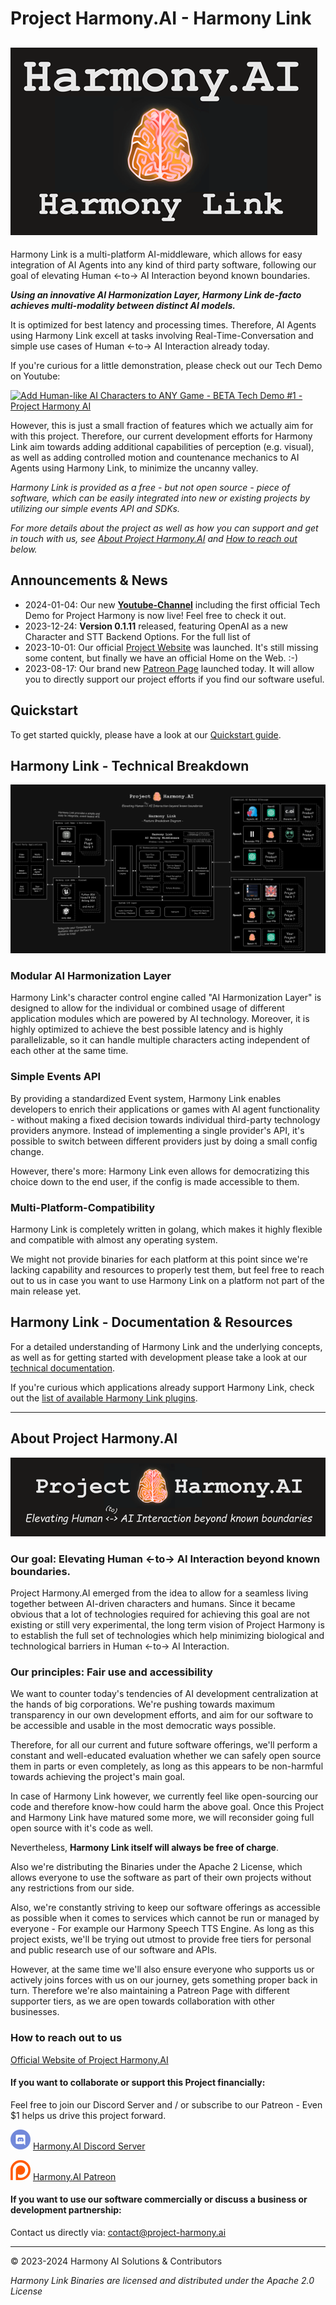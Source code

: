 # Project Harmony.AI - Harmony Link
![Harmony Link](docs/images/Harmony-Link.png)
---

Harmony Link is a multi-platform AI-middleware, which allows for easy integration
of AI Agents into any kind of third party software, following our goal of elevating Human <-to-> AI Interaction 
beyond known boundaries.

***Using an innovative AI Harmonization Layer, Harmony Link de-facto achieves multi-modality between
distinct AI models.***

It is optimized for best latency and processing times. Therefore, AI Agents using Harmony Link excell at
tasks involving Real-Time-Conversation and simple use cases of Human <-to-> AI Interaction already today.

If you're curious for a little demonstration, please check out our Tech Demo on Youtube:

[![Add Human-like AI Characters to ANY Game - BETA Tech Demo #1 - Project Harmony AI](https://img.youtube.com/vi/wcuvrr2QSNY/0.jpg)](https://www.youtube.com/watch?v=wcuvrr2QSNY)

However, this is just a small fraction of features which we actually aim for with this project.
Therefore, our current development efforts for Harmony Link aim towards adding additional capabilities of
perception (e.g. visual), as well as adding controlled motion and countenance mechanics to AI Agents using
Harmony Link, to minimize the uncanny valley.

*Harmony Link is provided as a free - but not open source - piece of software, which can be easily integrated*
*into new or existing projects by utilizing our simple events API and SDKs.*

*For more details about the project as well as how you can support and get in touch with us, see*
*[About Project Harmony.AI](#about-project-harmonyai) and [How to reach out](#how-to-reach-out-to-us) below.*

## Announcements & News
- 2024-01-04: Our new **[Youtube-Channel](https://www.youtube.com/@Harmony-AI)** including the first official Tech Demo
  for Project Harmony is now live! Feel free to check it out.
- 2023-12-24: **Version 0.1.11** released, featuring OpenAI as a new Character and STT Backend Options. For the full list of
- 2023-10-01: Our official [Project Website](https://project-harmony.ai/) was launched. It's still missing some content,
  but finally we have an official Home on the Web. :-)
- 2023-08-17: Our brand new [Patreon Page](https://patreon.com/harmony_ai) launched today. It will allow you to directly
  support our project efforts if you find our software useful.

## Quickstart
To get started quickly, please have a look at our [Quickstart guide](https://project-harmony.youtrack.cloud/articles/HARMONY-A-7/Quickstart).

## Harmony Link - Technical Breakdown
![Harmony Link Technical overview](docs/images/Harmony-Link.Rev4.drawio.png)

### Modular AI Harmonization Layer

Harmony Link's character control engine called "AI Harmonization Layer" is designed to allow for the individual or
combined usage of different application modules which are powered by AI technology. Moreover, it is highly optimized
to achieve the best possible latency and is highly parallelizable, so it can handle multiple characters acting independent
of each other at the same time.

### Simple Events API
By providing a standardized Event system, Harmony Link enables developers to enrich their applications
or games with AI agent functionality - without making a fixed decision towards individual third-party technology
providers anymore. Instead of implementing a single provider's API, it's possible to switch between different
providers just by doing a small config change.

However, there's more: Harmony Link even allows for democratizing this choice down to the end user,
if the config is made accessible to them.

### Multi-Platform-Compatibility

Harmony Link is completely written in golang, which makes it highly flexible and compatible with almost any operating
system.

We might not provide binaries for each platform at this point since we're lacking capability and resources to
properly test them, but feel free to reach out to us in case you want to use Harmony Link on a platform not part of the
main release yet.

## Harmony Link - Documentation & Resources
For a detailed understanding of Harmony Link and the underlying concepts, as well as for getting started with development
please take a look at our [technical documentation](docs/README.md).

If you're curious which applications already support Harmony Link, check out the
[list of available Harmony Link plugins](docs/Plugins.md).

---

## About Project Harmony.AI
![Project Harmony.AI](docs/images/Harmony-Main-Banner-200px.png)
### Our goal: Elevating Human <-to-> AI Interaction beyond known boundaries.
Project Harmony.AI emerged from the idea to allow for a seamless living together between AI-driven characters and humans.
Since it became obvious that a lot of technologies required for achieving this goal are not existing or still very experimental,
the long term vision of Project Harmony is to establish the full set of technologies which help minimizing biological and
technological barriers in Human <-to-> AI Interaction.

### Our principles: Fair use and accessibility
We want to counter today's tendencies of AI development centralization at the hands of big
corporations. We're pushing towards maximum transparency in our own development efforts, and aim for our software to be
accessible and usable in the most democratic ways possible.

Therefore, for all our current and future software offerings, we'll perform a constant and well-educated evaluation whether
we can safely open source them in parts or even completely, as long as this appears to be non-harmful towards achieving
the project's main goal.

In case of Harmony Link however, we currently feel like open-sourcing our code and therefore know-how could harm the above goal.
Once this Project and Harmony Link have matured some more, we will reconsider going full open source with it's code as well.

Nevertheless, **Harmony Link itself will always be free of charge**. 

Also we're distributing the Binaries under the Apache 2 License, which allows everyone to use the software as part of their 
own projects without any restrictions from our side.

Also, we're constantly striving to keep our software offerings as accessible as possible when it comes to services which
cannot be run or managed by everyone - For example our Harmony Speech TTS Engine. As long as this project exists,
we'll be trying out utmost to provide free tiers for personal and public research use of our software and APIs.

However, at the same time we'll also ensure everyone who supports us or actively joins forces with us on our journey, gets
something proper back in turn. Therefore we're also maintaining a Patreon Page with different supporter tiers, as we are
open towards collaboration with other businesses.

### How to reach out to us

[Official Website of Project Harmony.AI](https://project-harmony.ai/)

#### If you want to collaborate or support this Project financially:

Feel free to join our Discord Server and / or subscribe to our Patreon - Even $1 helps us drive this project forward.

![Harmony.AI Discord Server](docs/images/discord32.png) [Harmony.AI Discord Server](https://discord.gg/f6RQyhNPX8)

![Harmony.AI Discord Server](docs/images/patreon32.png) [Harmony.AI Patreon](https://patreon.com/harmony_ai)

#### If you want to use our software commercially or discuss a business or development partnership:

Contact us directly via: [contact@project-harmony.ai](mailto:contact@project-harmony.ai)


---
&copy; 2023-2024 Harmony AI Solutions & Contributors

*Harmony Link Binaries are licensed and distributed under the Apache 2.0 License*